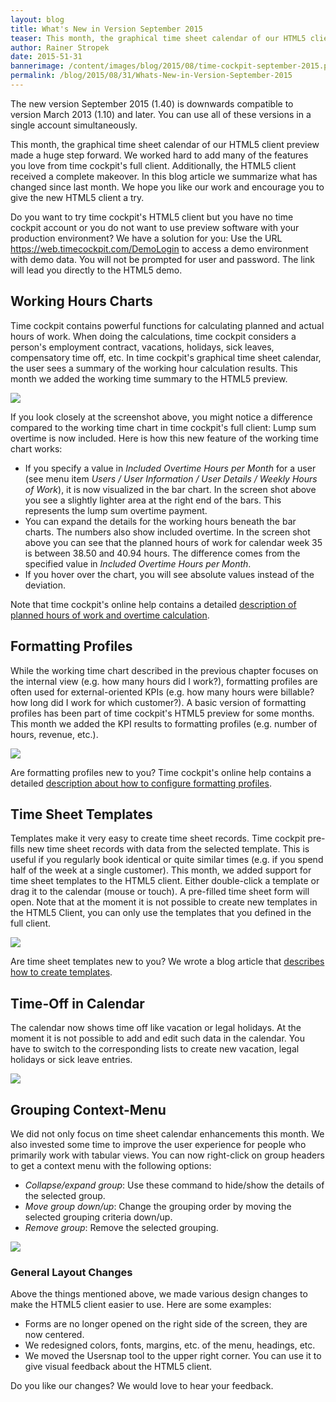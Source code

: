 ```yaml
---
layout: blog
title: What's New in Version September 2015
teaser: This month, the graphical time sheet calendar of our HTML5 client preview made a huge step forward. We worked hard to add many of the features you love from time cockpit's full client. Additionally, the HTML5 client received a complete makeover. In this blog article we summarize what has changed since last month. We hope you like our work and encourage you to give the new HTML5 client a try. 
author: Rainer Stropek
date: 2015-51-31
bannerimage: /content/images/blog/2015/08/time-cockpit-september-2015.png
permalink: /blog/2015/08/31/Whats-New-in-Version-September-2015
---
```


<p xmlns="http://www.w3.org/1999/xhtml">The new version September 2015 (1.40) is downwards compatible to version March 2013 (1.10) and later. You can use all of these versions in a single account simultaneously.<br /></p><p xmlns="http://www.w3.org/1999/xhtml">This month, the graphical time sheet calendar of our HTML5 client preview made a huge step forward. We worked hard to add many of the features you love from time cockpit's full client. Additionally, the HTML5 client received a complete makeover. In this blog article we summarize what has changed since last month. We hope you like our work and encourage you to give the new HTML5 client a try.<br /></p><p class="showcase" xmlns="http://www.w3.org/1999/xhtml">Do you want to try time cockpit's HTML5 client but you have no time cockpit account or you do not want to use preview software with your production environment? We have a solution for you: Use the URL <a href="https://web.timecockpit.com/DemoLogin" target="_blank">https://web.timecockpit.com/DemoLogin</a> to access a demo environment with demo data. You will not be prompted for user and password. The link will lead you directly to the HTML5 demo.</p><h2 xmlns="http://www.w3.org/1999/xhtml">Working Hours Charts
<br /></h2><p xmlns="http://www.w3.org/1999/xhtml">Time cockpit contains powerful functions for calculating planned and actual hours of work. When doing the calculations, time cockpit considers a person's employment contract, vacations, holidays, sick leaves, compensatory time off, etc. In time cockpit's graphical time sheet calendar, the user sees a summary of the working hour calculation results. This month we added the working time summary to the HTML5 preview.</p><p xmlns="http://www.w3.org/1999/xhtml">
  <img src="{{site.baseurl}}/content/images/blog/2015/08/working-hours.png" />
</p><p xmlns="http://www.w3.org/1999/xhtml">If you look closely at the screenshot above, you might notice a difference compared to the working time chart in time cockpit's full client: Lump sum overtime is now included. Here is how this new feature of the working time chart works:</p><ul xmlns="http://www.w3.org/1999/xhtml">
  <li>If you specify a value in <em>Included Overtime Hours per Month</em> for a user (see menu item <em>Users / User Information / User Details / Weekly Hours of Work</em>), it is now visualized in the bar chart. In the screen shot above you see a slightly lighter area at the right end of the bars. This represents the lump sum overtime payment.</li>
  <li>You can expand the details for the working hours beneath the bar charts. The numbers also show included overtime. In the screen shot above you can see that the planned hours of work for calendar week 35 is between 38.50 and 40.94 hours. The difference comes from the specified value in <em>Included Overtime Hours per Month</em>.</li>
  <li>If you hover over the chart, you will see absolute values instead of the deviation.</li>
</ul><p class="showcase" xmlns="http://www.w3.org/1999/xhtml">Note that time cockpit's online help contains a detailed <a href="https://help.timecockpit.com/?topic=html/d0ca12b0-d108-433b-8b2c-92d37d29fc02.htm" target="_blank">description of planned hours of work and overtime calculation</a>.</p><h2 xmlns="http://www.w3.org/1999/xhtml">Formatting Profiles</h2><p xmlns="http://www.w3.org/1999/xhtml">While the working time chart described in the previous chapter focuses on the internal view (e.g. how many hours did I work?), formatting profiles are often used for external-oriented KPIs (e.g. how many hours were billable? how long did I work for which customer?). A basic version of formatting profiles has been part of time cockpit's HTML5 preview for some months. This month we added the KPI results to formatting profiles (e.g. number of hours, revenue, etc.).</p><p xmlns="http://www.w3.org/1999/xhtml">
  <img src="{{site.baseurl}}/content/images/blog/2015/08/formatting-profile-values.png" />
</p><p class="showcase" xmlns="http://www.w3.org/1999/xhtml">Are formatting profiles new to you? Time cockpit's online help contains a detailed <a href="https://help.timecockpit.com/?topic=html/95b1ce59-c4ec-461a-ba9b-cb978295c3de.htm" target="_blank">description about how to configure formatting profiles</a>.</p><h2 xmlns="http://www.w3.org/1999/xhtml">Time Sheet Templates</h2><p xmlns="http://www.w3.org/1999/xhtml">Templates make it very easy to create time sheet records. Time cockpit pre-fills new time sheet records with data from the selected template. This is useful if you regularly book identical or quite similar times (e.g. if you spend half of the week at a single customer). This month, we added support for time sheet templates to the HTML5 client. Either double-click a template or drag it to the calendar (mouse or touch). A pre-filled time sheet form will open. Note that at the moment it is not possible to create new templates in the HTML5 Client, you can only use the templates that you defined in the full client.</p><p xmlns="http://www.w3.org/1999/xhtml">
  <img src="{{site.baseurl}}/content/images/blog/2015/08/timesheet-templates.gif" />
</p><p class="showcase" xmlns="http://www.w3.org/1999/xhtml">Are time sheet templates new to you? We wrote a blog article that <a href="http://www.timecockpit.com/blog/2014/09/30/Redesigned-Time-Sheet-Templates" target="_blank">describes how to create templates</a>.</p><h2 xmlns="http://www.w3.org/1999/xhtml">Time-Off in Calendar</h2><p xmlns="http://www.w3.org/1999/xhtml">The calendar now shows time off like vacation or legal holidays. At the moment it is not possible to add and edit such data in the calendar. You have to switch to the corresponding lists to create new vacation, legal holidays or sick leave entries.</p><p xmlns="http://www.w3.org/1999/xhtml">
  <img src="{{site.baseurl}}/content/images/blog/2015/08/vacation.png" />
</p><h2 xmlns="http://www.w3.org/1999/xhtml">Grouping Context-Menu</h2><p xmlns="http://www.w3.org/1999/xhtml">We did not only focus on time sheet calendar enhancements this month. We also invested some time to improve the user experience for people who primarily work with tabular views. You can now right-click on group headers to get a context menu with the following options:</p><ul xmlns="http://www.w3.org/1999/xhtml">
  <li>
    <em>Collapse/expand group</em>: Use these command to hide/show the details of the selected group.</li>
  <li>
    <em>Move group down/up</em>: Change the grouping order by moving the selected grouping criteria down/up.</li>
  <li>
    <em>Remove group</em>: Remove the selected grouping.</li>
</ul><p xmlns="http://www.w3.org/1999/xhtml">
  <img src="{{site.baseurl}}/content/images/blog/2015/08/grouping-2.gif" />
</p><h3 xmlns="http://www.w3.org/1999/xhtml">General Layout Changes</h3><p xmlns="http://www.w3.org/1999/xhtml">Above the things mentioned above, we made various design changes to make the HTML5 client easier to use. Here are some examples:<br /></p><ul xmlns="http://www.w3.org/1999/xhtml">
  <li>Forms are no longer opened on the right side of the screen, they are now centered.
<br /></li>
  <li>We redesigned colors, fonts, margins, etc. of the menu, headings, etc.
<br /></li>
  <li>We moved the Usersnap tool to the upper right corner. You can use it to give visual feedback about the HTML5 client.
<br /></li>
</ul><p xmlns="http://www.w3.org/1999/xhtml">Do you like our changes? We would love to hear your feedback.</p>